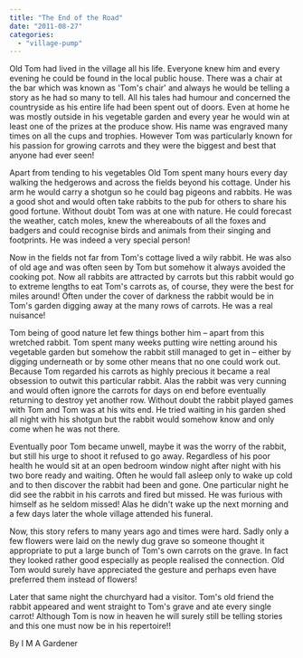 ```yaml
---
title: "The End of the Road"
date: "2011-08-27"
categories: 
  - "village-pump"
---
```


Old Tom had lived in the village all his life. Everyone knew him and every evening he could be found in the local public house. There was a chair at the bar which was known as 'Tom's chair' and always he would be telling a story as he had so many to tell. All his tales had humour and concerned the countryside as his entire life had been spent out of doors. Even at home he was mostly outside in his vegetable garden and every year he would win at least one of the prizes at the produce show. His name was engraved many times on all the cups and trophies. However Tom was particularly known for his passion for growing carrots and they were the biggest and best that anyone had ever seen!

Apart from tending to his vegetables Old Tom spent many hours every day walking the hedgerows and across the fields beyond his cottage. Under his arm he would carry a shotgun so he could bag pigeons and rabbits. He was a good shot and would often take rabbits to the pub for others to share his good fortune. Without doubt Tom was at one with nature. He could forecast the weather, catch moles, knew the whereabouts of all the foxes and badgers and could recognise birds and animals from their singing and footprints. He was indeed a very special person!

Now in the fields not far from Tom's cottage lived a wily rabbit. He was also of old age and was often seen by Tom but somehow it always avoided the cooking pot. Now all rabbits are attracted by carrots but this rabbit would go to extreme lengths to eat Tom's carrots as, of course, they were the best for miles around! Often under the cover of darkness the rabbit would be in Tom's garden digging away at the many rows of carrots. He was a real nuisance!

Tom being of good nature let few things bother him – apart from this wretched rabbit. Tom spent many weeks putting wire netting around his vegetable garden but somehow the rabbit still managed to get in – either by digging underneath or by some other means that no one could work out. Because Tom regarded his carrots as highly precious it became a real obsession to outwit this particular rabbit. Alas the rabbit was very cunning and would often ignore the carrots for days on end before eventually returning to destroy yet another row. Without doubt the rabbit played games with Tom and Tom was at his wits end. He tried waiting in his garden shed all night with his shotgun but the rabbit would somehow know and only come when he was not there.

Eventually poor Tom became unwell, maybe it was the worry of the rabbit, but still his urge to shoot it refused to go away. Regardless of his poor health he would sit at an open bedroom window night after night with his two bore ready and waiting. Often he would fall asleep only to wake up cold and to then discover the rabbit had been and gone. One particular night he did see the rabbit in his carrots and fired but missed. He was furious with himself as he seldom missed! Alas he didn't wake up the next morning and a few days later the whole village attended his funeral.

Now, this story refers to many years ago and times were hard. Sadly only a few flowers were laid on the newly dug grave so someone thought it appropriate to put a large bunch of Tom's own carrots on the grave. In fact they looked rather good especially as people realised the connection. Old Tom would surely have appreciated the gesture and perhaps even have preferred them instead of flowers!

Later that same night the churchyard had a visitor. Tom's old friend the rabbit appeared and went straight to Tom's grave and ate every single carrot! Although Tom is now in heaven he will surely still be telling stories and this one must now be in his repertoire!!

By I M A Gardener
